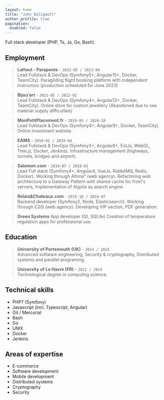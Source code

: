 ```yaml
---
layout: home
title: "John Daligault"
author_profile: true
pagination:
  enabled: false
---
```


Full stack developer (PHP, Ts, Js, Go, Bash).

## Employment

> __LaHaut - Parapente__ - `2022-05 / 2023-04` <br>
> Lead Fullstack & DevOps (Symfony5+, Angular15+, Docker, TeamCity).
> Paragliding flight booking platform with independent instructors (production scheduled for June 2023)

> __Bijou’art__ - `2021-05 / 2022-02` <br>
> Lead Fullstack & DevOps (Symfony4+, Angular12+, Docker, TeamCity).
> Online store for custom jewellery (Abandoned due to raw material supply difficulties)

> __MonPetitPlacement.fr__ - `2019-05 / 2020-10` <br>
> Lead Fullstack & DevOps (Symfony4+, Angular9+, Docker, TeamCity).
> Online Investment website.

> __EAMS__ - `2018-02 / 2019-04` <br>
> Lead Fullstack & DevOps (Symfony3+, Angular6+, ExtJs, WebGL, Tree.js, Docker, Jenkins).
> Infrastructure management (highways, tunnels, bridges and airport).

> __Salomon.com__ - `2016-07 / 2018-01` <br>
> Lead Full stack (Symfony4+, Angular4, VueJs, RabbitMQ, Redis, Docker).
> Working through Altima° (web agency).
> Refactoring web architecture to a Gateway Pattern with shared cache for front's servers, Implementation of Algolia as search engine.

> __Relais&Chateaux.com__ - `2015-10 / 2016-07` <br>
> Backend developer (Symfony2, Node, Elasticsearch).
> Working through C2iS (web agency).
> Developing VIP section, PDF generation.

> __Green Systems__
> App developer (Qt, SQLite)
> Creation of temperature regulation apps for professional use.

## Education

> __University of Portsmouth (UK)__ - `2014 / 2015` <br>
> Advanced software engineering, Security & cryptography, Distributed systems and parallel programing.

> __University of Le Havre (FR)__ - `2012 / 2014` <br>
> Technological degree in computing science.

## Technical skills

* PHP7 (Symfony)
* Javascript (incl. Typescript, Angular)
* Git / Mercurial
* Bash
* Go
* UNIX
* Docker
* Jenkins

## Areas of expertise

* E-commerce
* Software development
* Mobile development
* Distributed systems
* Cryptography
* Security
